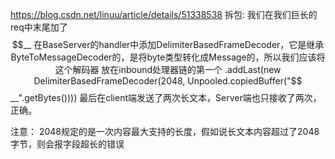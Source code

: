 https://blog.csdn.net/linuu/article/details/51338538
拆包:
  我们在我们巨长的req中末尾加了$$__
  在BaseServer的handler中添加DelimiterBasedFrameDecoder，它是继承ByteToMessageDecoder的，是将byte类型转化成Message的，所以我们应该将这个解码器
放在inbound处理器链的第一个
    .addLast(new DelimiterBasedFrameDecoder(2048, Unpooled.copiedBuffer("$$__".getBytes())))
  最后在client端发送了两次长文本，Server端也只接收了两次，正确。

  注意：
    2048规定的是一次内容最大支持的长度，假如说长文本内容超过了2048字节，则会报字段超长的错误